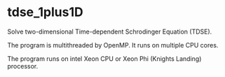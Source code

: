 # tdse_1plus1D
Solve two-dimensional Time-dependent Schrodinger Equation (TDSE).

The program is multithreaded by OpenMP. It runs on multiple CPU cores. 

The program runs on intel Xeon CPU or Xeon Phi (Knights Landing) processor.  
